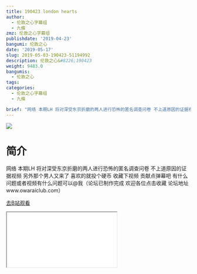```yaml
---
title: 190423 london hearts
author:
  - 伦敦之心字幕组
  - 九條
zmz: 伦敦之心字幕组
publishdate: '2019-04-23'
bangumi: 伦敦之心
date: '2019-05-17'
slug: 2019-05-03-190423-51194992
description: 伦敦之心&#8226;190423
weight: 9483.0
bangumis:
  - 伦敦之心
tags:
categories:
  - 伦敦之心字幕组
  - 九條

brief: "网络 本期LH 将对深受东京折磨的两人进行恐怖的匿名调查问卷 不上道原因的证据视频 另外那个男人又来了 喜欢的就投个硬币 收藏下视频 贡献点弹幕吧 有什么问题或者视频有什么问题可以@我（论坛已制作完成 欢迎各位点击收藏 论坛地址www.owaraiclub.com）"
---
```

![](https://raw.githubusercontent.com/tcgriffith/owaraisite/master/static/tmpimg/f896ebaabaf0b6731467ea06467a80b72dcc6baf.jpg.480.jpg)
# 简介  
网络
本期LH 将对深受东京折磨的两人进行恐怖的匿名调查问卷 不上道原因的证据视频 另外那个男人又来了 喜欢的就投个硬币 收藏下视频 贡献点弹幕吧 有什么问题或者视频有什么问题可以@我（论坛已制作完成 欢迎各位点击收藏 论坛地址www.owaraiclub.com）  

[去B站观看](https://www.bilibili.com/video/av51194992/)
<div class ="resp-container"><iframe class="testiframe" src="//player.bilibili.com/player.html?aid=51194992"", scrolling="no", allowfullscreen="true" > </iframe></div> 
